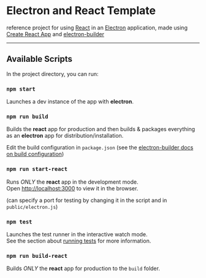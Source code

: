 # Electron and React Template

reference project for using [React](https://reactjs.org/) in an [Electron](https://electronjs.org/) application, made using [Create React App](https://github.com/facebook/create-react-app) and [electron-builder](https://www.electron.build/)

------------------

## Available Scripts

In the project directory, you can run:

### `npm start`

Launches a dev instance of the app with **electron**.

### `npm run build`

Builds the **react** app for production and then builds & packages everything as an **electron** app for distribution/installation.

Edit the build configuration in `package.json` (see the [electron-builder docs on build configuration](https://www.electron.build/configuration/configuration#configuration))

### `npm run start-react`

Runs *ONLY* the **react** app in the development mode.<br>
Open [http://localhost:3000](http://localhost:3000) to view it in the browser.

(can specify a port for testing by changing it in the script and in `public/electron.js`)

### `npm test`

Launches the test runner in the interactive watch mode.<br>
See the section about [running tests](https://facebook.github.io/create-react-app/docs/running-tests) for more information.

### `npm run build-react`

Builds *ONLY* the **react** app for production to the `build` folder.